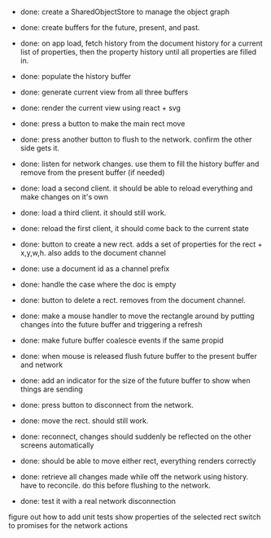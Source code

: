 * done: create a SharedObjectStore to manage the object graph
* done: create buffers for the future, present, and past.  
* done: on app load, fetch history from the document history for a current list of properties, then the property history until all properties are filled in.
* done: populate the history buffer
* done: generate current view from all three buffers
* done: render the current view using react + svg
* done: press a button to make the main rect move
* done: press another button to flush to the network. confirm the other side gets it.
* done:  listen for network changes. use them to fill the history buffer and remove from the 
present buffer (if needed)
* done: load a second client. it should be able to reload everything and make changes on it's own
* done: load a third client. it should still work.
* done: reload the first client, it should come back to the current state
* done: button to create a new rect.  adds a set of properties for the rect + x,y,w,h. also adds to 
the document channel
* done: use a document id as a channel prefix
* done: handle the case where the doc is empty
* done: button to delete a rect. removes from the document channel.
* done: make a mouse handler to move the rectangle around by putting changes into the future buffer 
and triggering a refresh

* done: make future buffer coalesce events if the same propid
* done: when mouse is released flush future buffer to the present buffer and network
* done: add an indicator for the size of the future buffer to show when things are sending

* done: press button to disconnect from the network.
* done: move the rect. should still work.
* done: reconnect, changes should suddenly be reflected on the other screens automatically
* done: should be able to move either rect, everything renders correctly


* done: retrieve all changes made while off the network using history. have to reconcile. do this before flushing to the network. 
* done: test it with a real network disconnection

figure out how to add unit tests
show properties of the selected rect
switch to promises for the network actions